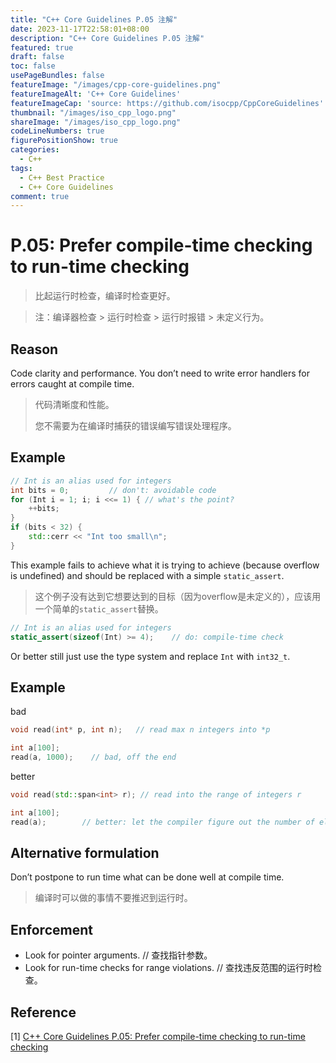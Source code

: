 ```yaml
---
title: "C++ Core Guidelines P.05 注解"
date: 2023-11-17T22:58:01+08:00
description: "C++ Core Guidelines P.05 注解"
featured: true
draft: false
toc: false
usePageBundles: false
featureImage: "/images/cpp-core-guidelines.png"
featureImageAlt: 'C++ Core Guidelines'
featureImageCap: 'source: https://github.com/isocpp/CppCoreGuidelines'
thumbnail: "/images/iso_cpp_logo.png"
shareImage: "/images/iso_cpp_logo.png"
codeLineNumbers: true
figurePositionShow: true
categories:
  - C++
tags:
  - C++ Best Practice
  - C++ Core Guidelines
comment: true
---
```


# P.05: Prefer compile-time checking to run-time checking

> 比起运行时检查，编译时检查更好。

> 注：编译器检查 > 运行时检查 > 运行时报错 > 未定义行为。

## Reason

Code clarity and performance. You don’t need to write error handlers for errors caught at compile time.

> 代码清晰度和性能。
>
> 您不需要为在编译时捕获的错误编写错误处理程序。

## Example

```c++
// Int is an alias used for integers
int bits = 0;         // don't: avoidable code
for (Int i = 1; i; i <<= 1) { // what's the point?
    ++bits;
}
if (bits < 32) {
    std::cerr << "Int too small\n";
}
```

This example fails to achieve what it is trying to achieve (because overflow is undefined) and should be replaced with a simple `static_assert`.

> 这个例子没有达到它想要达到的目标（因为overflow是未定义的），应该用一个简单的`static_assert`替换。

```c++
// Int is an alias used for integers
static_assert(sizeof(Int) >= 4);	// do: compile-time check
```

Or better still just use the type system and replace `Int` with `int32_t`.

## Example

bad

```c++
void read(int* p, int n);   // read max n integers into *p

int a[100];
read(a, 1000);    // bad, off the end
```

better

```c++
void read(std::span<int> r); // read into the range of integers r

int a[100];
read(a);        // better: let the compiler figure out the number of elements
```

## Alternative formulation

Don’t postpone to run time what can be done well at compile time.

>编译时可以做的事情不要推迟到运行时。

## Enforcement

- Look for pointer arguments. // 查找指针参数。
- Look for run-time checks for range violations. // 查找违反范围的运行时检查。

## Reference

[1] [C++ Core Guidelines P.05: Prefer compile-time checking to run-time checking](https://isocpp.github.io/CppCoreGuidelines/CppCoreGuidelines#p5-prefer-compile-time-checking-to-run-time-checking)

